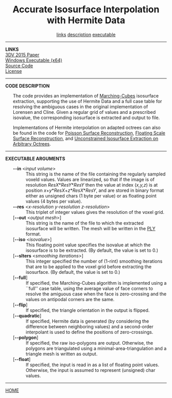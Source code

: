 <CENTER><H1>Accurate Isosurface Interpolation with Hermite Data</A></H1></CENTER>
<CENTER>
<A HREF="#LINKS">links</A>
<A HREF="#DESCRIPTION">description</A>
<A HREF="#EXECUTABLE">executable</A>
</CENTER>
<HR>
<A NAME="LINKS"><B>LINKS</B></A><br>
<A href="http://www.cs.jhu.edu/~misha/MyPapers/3DV15.pdf">3DV 2015 Paper</A><br>
<A href="IsoSurfaceExtraction.x64.exe">Windows Executable (x64)</A><br>
<A href="IsoSurfaceExtraction.zip">Source Code</A><br>
<A href="license.txt">License</A><br>
<HR>
<A NAME="DESCRIPTION"><B>CODE DESCRIPTION</B></A><br>
<UL>
The code provides an implementation of <A HREF="http://www.cs.jhu.edu/~misha/ReadingSeminar/Papers/Lorensen87.pdf">Marching-Cubes</A> isosurface extraction, supporting the use of Hermite Data and a full case table for resolving the ambiguous cases in the original implementation of Lorensen and Cline. Given a regular grid of values and a prescribed isovalue, the corresponding isosurface is extracted and output to file.
<P>
Implementations of Hermite interpolation on adapted octrees can also be found in the code for <A HREF="http://www.cs.jhu.edu/~misha/Code/PoissonRecon">Poisson Surface Reconstruction</A>, <A HREF="http://www.gris.informatik.tu-darmstadt.de/projects/floating-scale-surface-recon/">Floating Scale Surface Reconstruction</A>, and <A HREF="http://www.cs.jhu.edu/~misha/Code/IsoOctree/">Unconstrained Isosurface Extraction on Arbitrary Octrees</A>.
</UL>
<HR>
<A NAME="EXECUTABLE"><B>EXECUTABLE ARGUMENTS</B></A><br>
<UL>
<DL>

<DT><b>--in</b> &#60;<i>input volume</i>&#62;
<DD> This string is the name of the file containing the regularly sampled voxeld values. Values are linearized, so that if the image is of resolution <I>ResX</I>*<I>ResY</I>*<I>ResY</I> then the value at index (<I>x,y,z</I>) is at position <I>x</I>+<I>y</I>*<I>ResX</I>+<I>z</I>*<I>ResX</I>*<I>ResY</I>, and are stored in binary format either as unsigned chars (1 byte per value)  or as floating point values (4 bytes per value).

<DT><b>--res</b> &#60;<i>x-resolution y-resolution z-resolution</i>&#62;
<DD> This triplet of integer values gives the resolution of the voxel grid.

<DT>[<b>--out</b> &#60;<i>output mesh</i>&#62;]
<DD> This string is the name of the file to which the extracted isosurface will be written. The mesh will be written in the
<A HREF="http://www.cc.gatech.edu/projects/large_models/ply.html">PLY</A> format.

<DT>[<b>--iso</b> &#60;<i>isovalue</i>&#62;]
<DD> This floating point value specifies the isovalue at which the isosurface is to be extracted. (By default, the value is set to 0.)
  
<DT>[<b>--sIters</b> &#60;<i>smoothing iterations</i>&#62;]
<DD> This integer specified the number of (1-rint) smoothing iterations that are to be applied to the voxel grid before extracting the isosurface. (By default, the value is set to 0.)

<DT>[<b>--full</b>]
<DD> If specified, the Marching-Cubes algorithm is implemented using a ``full'' case table, using the average value of face corners to resolve the amiguous case when the face is zero-crossing and the values on antipodal corners are the same.

<DT>[<b>--flip</b>]
<DD> If specified, the triangle orientation in the output is flipped.

<DT>[<b>--quadratic</b>]
<DD> If specified, Hermite data is generated (by considering the difference between neighboring values) and a second-order interpolant is used to define the positions of zero-crossings.

<DT>[<b>--polygon</b>]
<DD> If specified, the raw iso-polygons are output. Otherwise, the polygons are triangulated using a minimal-area-triangulation and a triangle mesh is written as output.
    
<DT>[<b>--float</b>]
<DD> If specified, the input is read in as a list of floating point values. Otherwise, the input is assumed to represent (unsigned) char values.
  
</UL>
<HR>
<A HREF="http://www.cs.jhu.edu/~misha">HOME</A>
